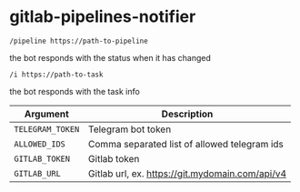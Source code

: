 # gitlab-pipelines-notifier

`/pipeline https://path-to-pipeline`

the bot responds with the status when it has changed

`/i https://path-to-task`

the bot responds with the task info

Argument | Description
--- | ---
`TELEGRAM_TOKEN` | Telegram bot token
`ALLOWED_IDS` | Comma separated list of allowed telegram ids
`GITLAB_TOKEN` | Gitlab token
`GITLAB_URL` | Gitlab url, ex. https://git.mydomain.com/api/v4
